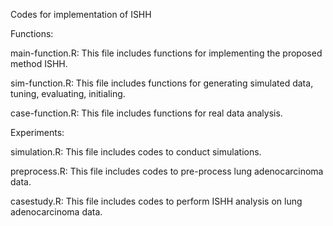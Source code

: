 Codes for implementation of ISHH


Functions:

main-function.R: This file includes functions for implementing the proposed method ISHH.

sim-function.R: This file includes functions for generating simulated data, tuning, evaluating, initialing.

case-function.R: This file includes functions for real data analysis.


Experiments:

simulation.R: This file includes codes to conduct simulations.

preprocess.R: This file includes codes to pre-process lung adenocarcinoma data.

casestudy.R: This file includes codes to perform ISHH analysis on lung adenocarcinoma data.
